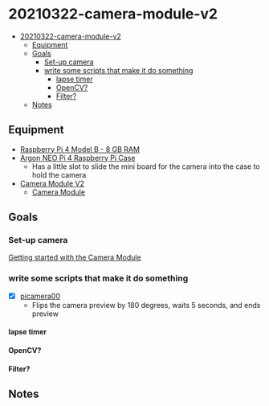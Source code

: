 # 20210322-camera-module-v2

- [20210322-camera-module-v2](#20210322-camera-module-v2)
  - [Equipment](#equipment)
  - [Goals](#goals)
    - [Set-up camera](#set-up-camera)
    - [write some scripts that make it do something](#write-some-scripts-that-make-it-do-something)
      - [lapse timer](#lapse-timer)
      - [OpenCV?](#opencv)
      - [Filter?](#filter)
  - [Notes](#notes)

## Equipment

- [Raspberry Pi 4 Model B - 8 GB RAM](https://www.raspberrypi.org/products/raspberry-pi-4-model-b/)
- [Argon NEO Pi 4 Raspberry Pi Case](https://www.argon40.com/argon-neo-raspberry-pi-4-case.html)
  - Has a little slot to slide the mini board for the camera into the case to hold the camera
- [Camera Module V2](https://www.raspberrypi.org/products/camera-module-v2/)
  - [Camera Module](https://www.raspberrypi.org/documentation/hardware/camera/)

## Goals

### Set-up camera

[Getting started with the Camera Module](https://projects.raspberrypi.org/en/projects/getting-started-with-picamera)

### write some scripts that make it do something

- [x] [picamera00](picamera00.py)
  - Flips the camera preview by 180 degrees, waits 5 seconds, and ends preview

#### lapse timer

#### OpenCV?

#### Filter?

## Notes
